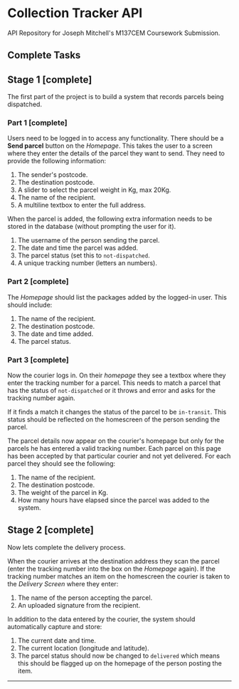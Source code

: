# Collection Tracker API
API Repository for Joseph Mitchell's M137CEM Coursework Submission. 

## Complete Tasks

## Stage 1 [complete]

The first part of the project is to build a system that records parcels being dispatched.

### Part 1 [complete]

Users need to be logged in to access any functionality. There should be a **Send parcel** button on the _Homepage_. This takes the user to a screen where they enter the details of the parcel they want to send. They need to provide the following information:

1. The sender's postcode.
2. The destination postcode.
3. A slider to select the parcel weight in Kg, max 20Kg.
4. The name of the recipient.
5. A multiline textbox to enter the full address.

When the parcel is added, the following extra information needs to be stored in the database (without prompting the user for it).

1. The username of the person sending the parcel.
2. The date and time the parcel was added.
3. The parcel status (set this to `not-dispatched`.
4. A unique tracking number (letters an numbers).

### Part 2 [complete]

The _Homepage_ should list the packages added by the logged-in user. This should include:

1. The name of the recipient.
2. The destination postcode.
3. The date and time added.
4. The parcel status.

### Part 3 [complete]

Now the courier logs in. On their _homepage_ they see a textbox where they enter the tracking number for a parcel. This needs to match a parcel that has the status of `not-dispatched` or it throws and error and asks for the tracking number again.

If it finds a match it changes the status of the parcel to be `in-transit`. This status should be reflected on the homescreen of the person sending the parcel.

The parcel details now appear on the courier's homepage but only for the parcels he has entered a valid tracking number. Each parcel on this page has been accepted by that particular courier and not yet delivered. For each parcel they should see the following:

1. The name of the recipient.
2. The destination postcode.
3. The weight of the parcel in Kg.
4. How many hours have elapsed since the parcel was added to the system.

## Stage 2 [complete]

Now lets complete the delivery process.

When the courier arrives at the destination address they scan the parcel (enter the tracking number into the box on the _Homepage_ again). If the tracking number matches an item on the homescreen the courier is taken to the _Delivery Screen_ where they enter:

1. The name of the person accepting the parcel.
2. An uploaded signature from the recipient.

In addition to the data entered by the courier, the system should automatically capture and store:

1. The current date and time.
2. The current location (longitude and latitude).
3. The parcel status should now be changed to `delivered` which means this should be flagged up on the homepage of the person posting the item.

---